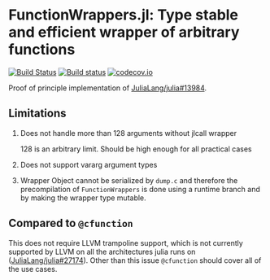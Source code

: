 # FunctionWrappers.jl: Type stable and efficient wrapper of arbitrary functions

[![Build Status](https://travis-ci.org/yuyichao/FunctionWrappers.jl.svg?branch=master)](https://travis-ci.org/yuyichao/FunctionWrappers.jl)
[![Build status](https://ci.appveyor.com/api/projects/status/mgearlsjllu4mdtd/branch/master?svg=true)](https://ci.appveyor.com/project/yuyichao/functionwrappers-jl/branch/master)
[![codecov.io](http://codecov.io/github/yuyichao/FunctionWrappers.jl/coverage.svg?branch=master)](http://codecov.io/github/yuyichao/FunctionWrappers.jl?branch=master)

Proof of principle implementation of [JuliaLang/julia#13984](https://github.com/JuliaLang/julia/issues/13984).

## Limitations

1. Does not handle more than 128 arguments without jlcall wrapper

    128 is an arbitrary limit. Should be high enough for all practical cases

2. Does not support vararg argument types

3. Wrapper Object cannot be serialized by `dump.c` and therefore the
   precompilation of `FunctionWrappers` is done using a runtime branch
   and by making the wrapper type mutable.

## Compared to `@cfunction`

This does not require LLVM trampoline support, which is not currently supported by LLVM
on all the architectures julia runs on ([JuliaLang/julia#27174](https://github.com/JuliaLang/julia/issues/27174)).
Other than this issue `@cfunction` should cover all of the use cases.
